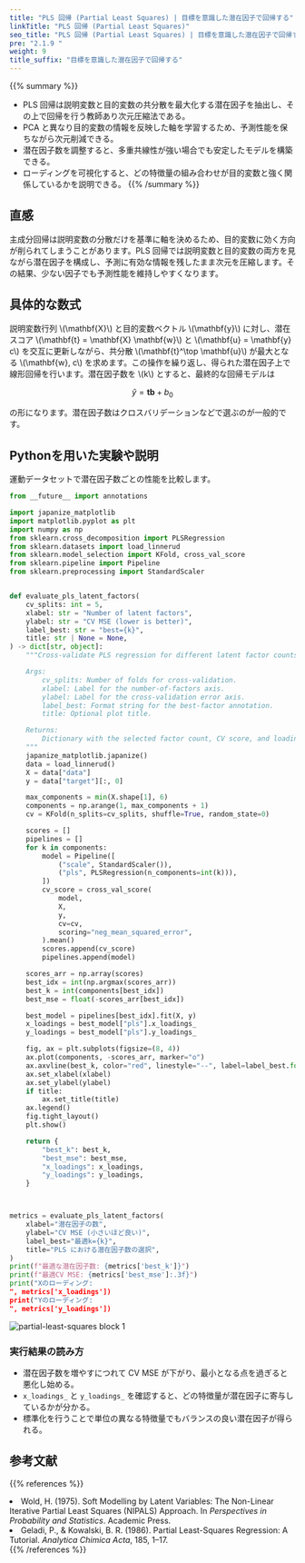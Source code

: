 ```yaml
---
title: "PLS 回帰 (Partial Least Squares) | 目標を意識した潜在因子で回帰する"
linkTitle: "PLS 回帰 (Partial Least Squares)"
seo_title: "PLS 回帰 (Partial Least Squares) | 目標を意識した潜在因子で回帰する"
pre: "2.1.9 "
weight: 9
title_suffix: "目標を意識した潜在因子で回帰する"
---
```


{{% summary %}}
- PLS 回帰は説明変数と目的変数の共分散を最大化する潜在因子を抽出し、その上で回帰を行う教師あり次元圧縮法である。
- PCA と異なり目的変数の情報を反映した軸を学習するため、予測性能を保ちながら次元削減できる。
- 潜在因子数を調整すると、多重共線性が強い場合でも安定したモデルを構築できる。
- ローディングを可視化すると、どの特徴量の組み合わせが目的変数と強く関係しているかを説明できる。
{{% /summary %}}

## 直感
主成分回帰は説明変数の分散だけを基準に軸を決めるため、目的変数に効く方向が削られてしまうことがあります。PLS 回帰では説明変数と目的変数の両方を見ながら潜在因子を構成し、予測に有効な情報を残したまま次元を圧縮します。その結果、少ない因子でも予測性能を維持しやすくなります。

## 具体的な数式
説明変数行列 \\(\mathbf{X}\\) と目的変数ベクトル \\(\mathbf{y}\\) に対し、潜在スコア \\(\mathbf{t} = \mathbf{X} \mathbf{w}\\) と \\(\mathbf{u} = \mathbf{y} c\\) を交互に更新しながら、共分散 \\(\mathbf{t}^\top \mathbf{u}\\) が最大となる \\(\mathbf{w}, c\\) を求めます。この操作を繰り返し、得られた潜在因子上で線形回帰を行います。潜在因子数を \\(k\\) とすると、最終的な回帰モデルは

$$
\hat{y} = \mathbf{t} \boldsymbol{b} + b_0
$$

の形になります。潜在因子数はクロスバリデーションなどで選ぶのが一般的です。

## Pythonを用いた実験や説明
運動データセットで潜在因子数ごとの性能を比較します。

```python
from __future__ import annotations

import japanize_matplotlib
import matplotlib.pyplot as plt
import numpy as np
from sklearn.cross_decomposition import PLSRegression
from sklearn.datasets import load_linnerud
from sklearn.model_selection import KFold, cross_val_score
from sklearn.pipeline import Pipeline
from sklearn.preprocessing import StandardScaler


def evaluate_pls_latent_factors(
    cv_splits: int = 5,
    xlabel: str = "Number of latent factors",
    ylabel: str = "CV MSE (lower is better)",
    label_best: str = "best={k}",
    title: str | None = None,
) -> dict[str, object]:
    """Cross-validate PLS regression for different latent factor counts.

    Args:
        cv_splits: Number of folds for cross-validation.
        xlabel: Label for the number-of-factors axis.
        ylabel: Label for the cross-validation error axis.
        label_best: Format string for the best-factor annotation.
        title: Optional plot title.

    Returns:
        Dictionary with the selected factor count, CV score, and loadings.
    """
    japanize_matplotlib.japanize()
    data = load_linnerud()
    X = data["data"]
    y = data["target"][:, 0]

    max_components = min(X.shape[1], 6)
    components = np.arange(1, max_components + 1)
    cv = KFold(n_splits=cv_splits, shuffle=True, random_state=0)

    scores = []
    pipelines = []
    for k in components:
        model = Pipeline([
            ("scale", StandardScaler()),
            ("pls", PLSRegression(n_components=int(k))),
        ])
        cv_score = cross_val_score(
            model,
            X,
            y,
            cv=cv,
            scoring="neg_mean_squared_error",
        ).mean()
        scores.append(cv_score)
        pipelines.append(model)

    scores_arr = np.array(scores)
    best_idx = int(np.argmax(scores_arr))
    best_k = int(components[best_idx])
    best_mse = float(-scores_arr[best_idx])

    best_model = pipelines[best_idx].fit(X, y)
    x_loadings = best_model["pls"].x_loadings_
    y_loadings = best_model["pls"].y_loadings_

    fig, ax = plt.subplots(figsize=(8, 4))
    ax.plot(components, -scores_arr, marker="o")
    ax.axvline(best_k, color="red", linestyle="--", label=label_best.format(k=best_k))
    ax.set_xlabel(xlabel)
    ax.set_ylabel(ylabel)
    if title:
        ax.set_title(title)
    ax.legend()
    fig.tight_layout()
    plt.show()

    return {
        "best_k": best_k,
        "best_mse": best_mse,
        "x_loadings": x_loadings,
        "y_loadings": y_loadings,
    }



metrics = evaluate_pls_latent_factors(
    xlabel="潜在因子の数",
    ylabel="CV MSE (小さいほど良い)",
    label_best="最適k={k}",
    title="PLS における潜在因子数の選択",
)
print(f"最適な潜在因子数: {metrics['best_k']}")
print(f"最適CV MSE: {metrics['best_mse']:.3f}")
print("Xのローディング:
", metrics['x_loadings'])
print("Yのローディング:
", metrics['y_loadings'])

```

![partial-least-squares block 1](/images/basic/regression/partial-least-squares_block01_ja.png)

### 実行結果の読み方
- 潜在因子数を増やすにつれて CV MSE が下がり、最小となる点を過ぎると悪化し始める。
- `x_loadings_` と `y_loadings_` を確認すると、どの特徴量が潜在因子に寄与しているかが分かる。
- 標準化を行うことで単位の異なる特徴量でもバランスの良い潜在因子が得られる。

## 参考文献
{{% references %}}
<li>Wold, H. (1975). Soft Modelling by Latent Variables: The Non-Linear Iterative Partial Least Squares (NIPALS) Approach. In <i>Perspectives in Probability and Statistics</i>. Academic Press.</li>
<li>Geladi, P., &amp; Kowalski, B. R. (1986). Partial Least-Squares Regression: A Tutorial. <i>Analytica Chimica Acta</i>, 185, 1–17.</li>
{{% /references %}}
